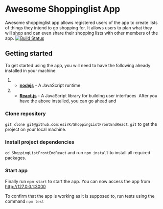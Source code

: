 # Awesome Shoppinglist App
Awesome shoppinglist app allows registered users of the app to create lists of things they intend to go shopping for.
It allows users to plan what they will shop and can even share their shopping lists with other members of the app.
[![Build Status](https://travis-ci.org/esirK/ShoppingListFrontEndReact.svg?branch=ft-tests)](https://travis-ci.org/esirK/ShoppingListFrontEndReact)
## Getting started 
To get started using the app, you will need to have the following already installed in your machine
1. * [**nodejs**](https://nodejs.org)  -  A JavaScript runtime
2. * [**React.js**](https://reactjs.org/)  - A JavaScript library for building user interfaces
  ​
After you have the above installed, you can go ahead and 
### Clone repository
`git clone git@github.com:esirK/ShoppingListFrontEndReact.git` to get the project on your local machine.
### Install project dependencies
`cd ShoppingListFrontEndReact` and run `npm install` to install all required packages. 
### Start app
Finally run `npm start` to start the app. You can now access the app from http://127.0.0.1:3000

To confirm that the app is working as it is supposed to, run tests using the command `npm test`


